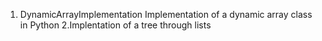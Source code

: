 1. DynamicArrayImplementation
Implementation of a dynamic array class in Python
2.Implentation of a tree through lists
